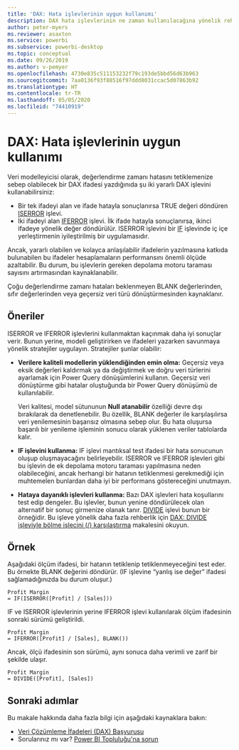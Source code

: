 ```yaml
---
title: 'DAX: Hata işlevlerinin uygun kullanımı'
description: DAX hata işlevlerinin ne zaman kullanılacağına yönelik rehber.
author: peter-myers
ms.reviewer: asaxton
ms.service: powerbi
ms.subservice: powerbi-desktop
ms.topic: conceptual
ms.date: 09/26/2019
ms.author: v-pemyer
ms.openlocfilehash: 4730e835c511153232f79c193de5bbd56d63b963
ms.sourcegitcommit: 7aa0136f93f88516f97ddd8031ccac5d07863b92
ms.translationtype: HT
ms.contentlocale: tr-TR
ms.lasthandoff: 05/05/2020
ms.locfileid: "74410919"
---
```

# <a name="dax-appropriate-use-of-error-functions"></a>DAX: Hata işlevlerinin uygun kullanımı

Veri modelleyicisi olarak, değerlendirme zamanı hatasını tetiklemenize sebep olabilecek bir DAX ifadesi yazdığınıda şu iki yararlı DAX işlevini kullanabilirsiniz:

- Bir tek ifadeyi alan ve ifade hatayla sonuçlanırsa TRUE değeri döndüren [ISERROR](/dax/iserror-function-dax) işlevi.
- İki ifadeyi alan [IFERROR](/dax/iferror-function-dax) işlevi. İlk ifade hatayla sonuçlanırsa, ikinci ifadeye yönelik değer döndürülür. ISERROR işlevini bir [IF](/dax/if-function-dax) işlevinde iç içe yerleştirmenin iyileştirilmiş bir uygulamasıdır.

Ancak, yararlı olabilen ve kolayca anlaşılabilir ifadelerin yazılmasına katkıda bulunabilen bu ifadeler hesaplamaların performansını önemli ölçüde azaltabilir. Bu durum, bu işlevlerin gereken depolama motoru taraması sayısını artırmasından kaynaklanabilir.

Çoğu değerlendirme zamanı hataları beklenmeyen BLANK değerlerinden, sıfır değerlerinden veya geçersiz veri türü dönüştürmesinden kaynaklanır.

## <a name="recommendations"></a>Öneriler

ISERROR ve IFERROR işlevlerini kullanmaktan kaçınmak daha iyi sonuçlar verir. Bunun yerine, modeli geliştirirken ve ifadeleri yazarken savunmaya yönelik stratejiler uygulayın. Stratejiler şunlar olabilir:

- **Verilere kaliteli modellerin yüklendiğinden emin olma:** Geçersiz veya eksik değerleri kaldırmak ya da değiştirmek ve doğru veri türlerini ayarlamak için Power Query dönüşümlerini kullanın. Geçersiz veri dönüştürme gibi hatalar oluştuğunda bir Power Query dönüşümü de kullanılabilir.

    Veri kalitesi, model sütununun **Null atanabilir** özelliği devre dışı bırakılarak da denetlenebilir. Bu özellik, BLANK değerler ile karşılaşılırsa veri yenilemesinin başarısız olmasına sebep olur. Bu hata oluşursa başarılı bir yenileme işleminin sonucu olarak yüklenen veriler tablolarda kalır.
- **IF işlevini kullanma:** IF işlevi mantıksal test ifadesi bir hata sonucunun oluşup oluşmayacağını belirleyebilir. ISERROR ve IFERROR işlevleri gibi bu işlevin de ek depolama motoru taraması yapılmasına neden olabileceğini, ancak herhangi bir hatanın tetiklenmesi gerekmediği için muhtemelen bunlardan daha iyi bir performans göstereceğini unutmayın.
- **Hataya dayanıklı işlevleri kullanma:** Bazı DAX işlevleri hata koşullarını test edip dengeler. Bu işlevler, bunun yenine döndürülecek olan alternatif bir sonuç girmenize olanak tanır. [DIVIDE](/dax/divide-function-dax) işlevi bunun bir örneğidir. Bu işleve yönelik daha fazla rehberlik için [DAX: DIVIDE işleviyle bölme işlecini (/) karşılaştırma](dax-divide-function-operator.md) makalesini okuyun.

## <a name="example"></a>Örnek

Aşağıdaki ölçüm ifadesi, bir hatanın tetiklenip tetiklenmeyeceğini test eder. Bu örnekte BLANK değerini döndürür. (IF işlevine “yanlış ise değer” ifadesi sağlamadığınızda bu durum oluşur.)

```dax
Profit Margin
= IF(ISERROR([Profit] / [Sales]))
```

IF ve ISERROR işlevlerinin yerine IFERROR işlevi kullanılarak ölçüm ifadesinin sonraki sürümü geliştirildi.

```dax
Profit Margin
= IFERROR([Profit] / [Sales], BLANK())
```

Ancak, ölçü ifadesinin son sürümü, aynı sonuca daha verimli ve zarif bir şekilde ulaşır.

```dax
Profit Margin
= DIVIDE([Profit], [Sales])
```

## <a name="next-steps"></a>Sonraki adımlar

Bu makale hakkında daha fazla bilgi için aşağıdaki kaynaklara bakın:

- [Veri Çözümleme İfadeleri (DAX) Başvurusu](/dax/)
- Sorularınız mı var? [Power BI Topluluğu'na sorun](https://community.powerbi.com/)
